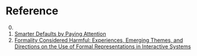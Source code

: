 # Reference

0. []()
0. [Smarter Defaults by Paying Attention](https://textslashplain.com/2022/02/15/smarter-defaults-by-paying-attention/)
0. [Formality Considered Harmful: Experiences, Emerging Themes, and Directions on the Use of Formal Representations in Interactive Systems](https://andymatuschak.org/files/papers/Shipman%20and%20Marshall%20-%201999%20-%20Formality%20Considered%20Harmful%20Experiences,%20Emergin.pdf)

